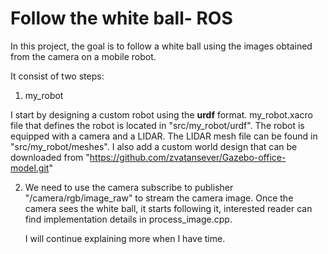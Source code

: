 # Follow the white ball- ROS
In this project, the goal is to follow a white ball using the images obtained from the camera on a mobile robot. 

It consist of two steps: 
1) my_robot

  I start by designing a custom robot using the **urdf** format.
  my_robot.xacro file that defines the robot is located in "src/my_robot/urdf".
  The robot is equipped with a camera and a LIDAR. The LIDAR mesh file can be found in "src/my_robot/meshes".
  I also add a custom world design that can be downloaded from "https://github.com/zvatansever/Gazebo-office-model.git"

2) We need to use the camera subscribe to publisher "/camera/rgb/image_raw" to stream the camera image. 
   Once the camera sees the white ball, it starts following it, interested reader can find implementation details in process_image.cpp.
   
   I will continue explaining more when I have time.
     
  
  
  
